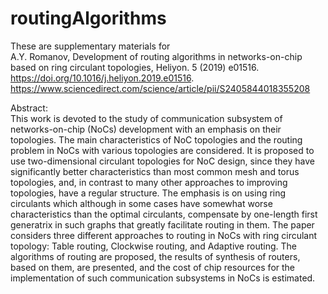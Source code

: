 # routingAlgorithms
These are supplementary materials for   
A.Y. Romanov, Development of routing algorithms in networks-on-chip based on ring circulant topologies, Heliyon. 5 (2019) e01516.     
https://doi.org/10.1016/j.heliyon.2019.e01516.
https://www.sciencedirect.com/science/article/pii/S2405844018355208   
    
Abstract:     
This work is devoted to the study of communication subsystem of networks-on-chip (NoCs) development with an emphasis on their topologies. The main characteristics of NoC topologies and the routing problem in NoCs with various topologies are considered. It is proposed to use two-dimensional circulant topologies for NoC design, since they have significantly better characteristics than most common mesh and torus topologies, and, in contrast to many other approaches to improving topologies, have a regular structure. The emphasis is on using ring circulants which although in some cases have somewhat worse characteristics than the optimal circulants, compensate by one-length first generatrix in such graphs that greatly facilitate routing in them. The paper considers three different approaches to routing in NoCs with ring circulant topology: Table routing, Clockwise routing, and Adaptive routing. The algorithms of routing are proposed, the results of synthesis of routers, based on them, are presented, and the cost of chip resources for the implementation of such communication subsystems in NoCs is estimated.
